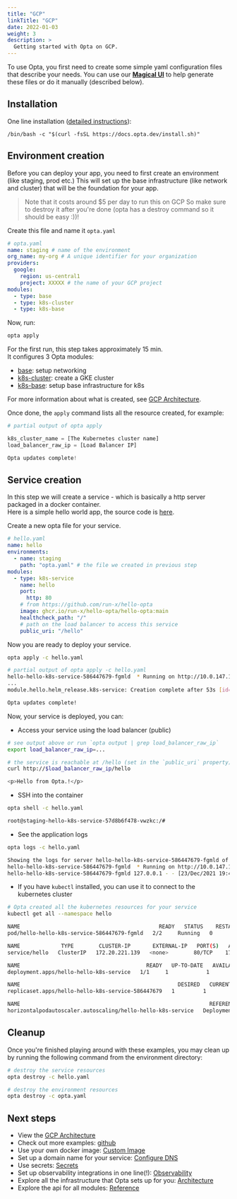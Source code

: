 ```yaml
---
title: "GCP"
linkTitle: "GCP"
date: 2022-01-03
weight: 3
description: >
  Getting started with Opta on GCP.
---
```


To use Opta, you first need to create some simple yaml configuration files that describe your needs. You can use our [**Magical UI**](https://app.runx.dev/yaml-generator) to help generate these files or do it manually (described below).

## Installation

One line installation ([detailed instructions](/installation)):

```
/bin/bash -c "$(curl -fsSL https://docs.opta.dev/install.sh)"
```

## Environment creation

Before you can deploy your app, you need to first create an environment (like staging, prod etc.)
This will set up the base infrastructure (like network and cluster) that will be the foundation for your app.

> Note that it costs around $5 per day to run this on GCP So make sure to destroy it after you're done 
> (opta has a destroy command so it should be easy :))!

Create this file and name it `opta.yaml`

```yaml
# opta.yaml
name: staging # name of the environment
org_name: my-org # A unique identifier for your organization
providers:
  google:
    region: us-central1
    project: XXXXX # the name of your GCP project
modules:
  - type: base
  - type: k8s-cluster
  - type: k8s-base
```

Now, run:

```bash
opta apply
```

For the first run, this step takes approximately 15 min.  
It configures 3 Opta modules:
- [base](/reference/google/environment_modules/gcp-base/): setup networking
- [k8s-cluster](/reference/google/environment_modules/gcp-gke/): create a GKE cluster
- [k8s-base](/reference/google/environment_modules/gcp-k8s-base/): setup base infrastructure for k8s

For more information about what is created, see [GCP Architecture](/security/gcp/).

Once done, the `apply` command lists all the resource created, for example:
```tf
# partial output of opta apply

k8s_cluster_name = [The Kubernetes cluster name]
load_balancer_raw_ip = [Load Balancer IP]

Opta updates complete!
```

## Service creation

In this step we will create a service - which is basically a http server packaged in a docker container.  
Here is a simple hello world app, the source code is [here](https://github.com/run-x/hello-opta).


Create a new opta file for your service.
```yaml
# hello.yaml
name: hello
environments:
  - name: staging
    path: "opta.yaml" # the file we created in previous step
modules:
  - type: k8s-service
    name: hello
    port:
      http: 80
    # from https://github.com/run-x/hello-opta
    image: ghcr.io/run-x/hello-opta/hello-opta:main
    healthcheck_path: "/"
    # path on the load balancer to access this service
    public_uri: "/hello"

```

Now you are ready to deploy your service.
```bash
opta apply -c hello.yaml
```

```bash
# partial output of opta apply -c hello.yaml
hello-hello-k8s-service-586447679-fgmld  * Running on http://10.0.147.114:80/
...
module.hello.helm_release.k8s-service: Creation complete after 53s [id=staging-hello]

Opta updates complete!
```

Now, your service is deployed, you can:

- Access your service using the load balancer (public)
```bash
# see output above or run `opta output | grep load_balancer_raw_ip`
export load_balancer_raw_ip=...

# the service is reachable at /hello (set in the `public_uri` property)
curl http://$load_balancer_raw_ip/hello

<p>Hello from Opta.!</p>
```

- SSH into the container
```bash
opta shell -c hello.yaml

root@staging-hello-k8s-service-57d8b6f478-vwzkc:/#
```
- See the application logs 
```bash
opta logs -c hello.yaml             

Showing the logs for server hello-hello-k8s-service-586447679-fgmld of your service
hello-hello-k8s-service-586447679-fgmld  * Running on http://10.0.147.114:80/
hello-hello-k8s-service-586447679-fgmld 127.0.0.1 - - [23/Dec/2021 19:42:18] "GET / HTTP/1.1" 200 -
```
- If you have `kubectl` installed, you can use it to connect to the kubernetes cluster
```bash
# Opta created all the kubernetes resources for your service
kubectl get all --namespace hello

NAME                                            READY   STATUS    RESTARTS   AGE
pod/hello-hello-k8s-service-586447679-fgmld   2/2     Running   0          17m

NAME             TYPE        CLUSTER-IP       EXTERNAL-IP   PORT(S)   AGE
service/hello   ClusterIP   172.20.221.139   <none>        80/TCP    17m

NAME                                        READY   UP-TO-DATE   AVAILABLE   AGE
deployment.apps/hello-hello-k8s-service   1/1     1            1           17m

NAME                                                  DESIRED   CURRENT   READY   AGE
replicaset.apps/hello-hello-k8s-service-586447679   1         1         1       17m

NAME                                                            REFERENCE                              TARGETS           MINPODS   MAXPODS   REPLICAS   AGE
horizontalpodautoscaler.autoscaling/hello-hello-k8s-service   Deployment/hello-hello-k8s-service   18%/80%, 1%/80%   1         3         1          17m
```

## Cleanup

Once you're finished playing around with these examples, you may clean up by running the following command from the environment directory:

```bash
# destroy the service resources
opta destroy -c hello.yaml

# destroy the environment resources
opta destroy -c opta.yaml
```

## Next steps

- View the [GCP Architecture](/security/gcp/)
- Check out more examples: [github](https://github.com/run-x/opta/tree/main/examples)
- Use your own docker image: [Custom Image](/features/custom_image/)
- Set up a domain name for your service: [Configure DNS](/features/ingress/)
- Use secrets: [Secrets](/features/secrets/)
- Set up observability integrations in one line(!): [Observability](/features/observability/)
- Explore all the infrastructure that Opta sets up for you: [Architecture](/security/aws/)
- Explore the api for all modules: [Reference](/reference/google/)
